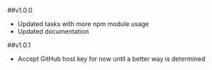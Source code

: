 ##v1.0.0

- Updated tasks with more npm module usage
- Updated documentation

##v1.0.1

- Accept GitHub host key for now until a better way is determined
